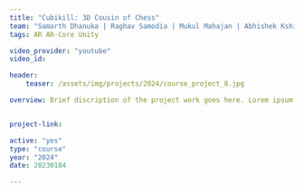 ```yaml
---
title: "Cubikill: 3D Cousin of Chess"
team: "Samarth Dhanuka | Raghav Samodia | Mukul Mahajan | Abhishek Kshirsagar"
tags: AR AR-Core Unity

video_provider: "youtube"
video_id:

header:
    teaser: /assets/img/projects/2024/course_project_8.jpg

overview: Brief discription of the project work goes here. Lorem ipsum dolor sit amet, consectetur adipiscing elit, sed do eiusmod tempor incididunt ut labore et dolore magna aliqua. Ut enim ad minim veniam, quis nostrud exercitation ullamco laboris nisi ut aliquip ex ea commodo consequat. Duis aute irure dolor in reprehenderit in voluptate velit esse cillum dolore eu fugiat nulla pariatur. Excepteur sint occaecat cupidatat non proident, sunt in culpa qui officia deserunt mollit anim id est laborum.


project-link:

active: "yes"
type: "course"
year: "2024"
date: 20230104

---
```


